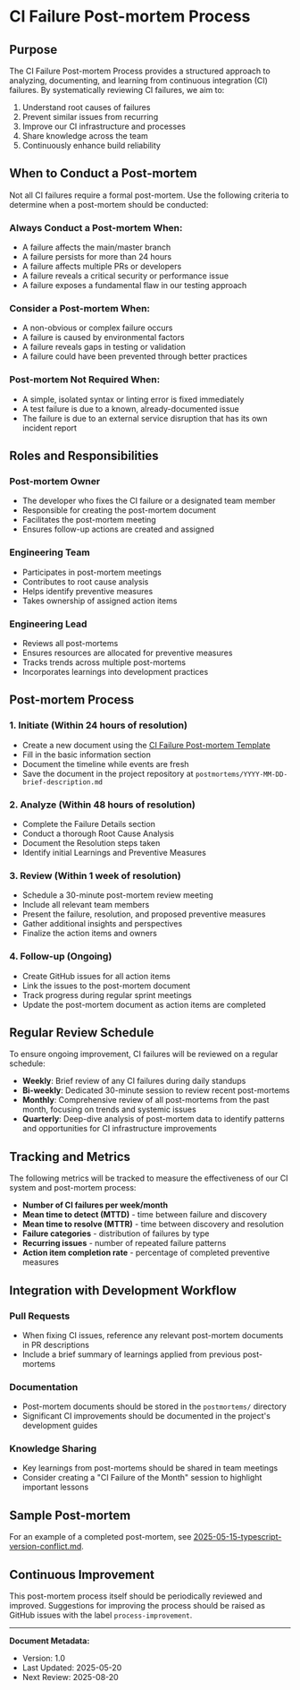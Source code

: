 # CI Failure Post-mortem Process

## Purpose

The CI Failure Post-mortem Process provides a structured approach to analyzing, documenting, and learning from continuous integration (CI) failures. By systematically reviewing CI failures, we aim to:

1. Understand root causes of failures
2. Prevent similar issues from recurring
3. Improve our CI infrastructure and processes
4. Share knowledge across the team
5. Continuously enhance build reliability

## When to Conduct a Post-mortem

Not all CI failures require a formal post-mortem. Use the following criteria to determine when a post-mortem should be conducted:

### Always Conduct a Post-mortem When:

- A failure affects the main/master branch
- A failure persists for more than 24 hours
- A failure affects multiple PRs or developers
- A failure reveals a critical security or performance issue
- A failure exposes a fundamental flaw in our testing approach

### Consider a Post-mortem When:

- A non-obvious or complex failure occurs
- A failure is caused by environmental factors
- A failure reveals gaps in testing or validation
- A failure could have been prevented through better practices

### Post-mortem Not Required When:

- A simple, isolated syntax or linting error is fixed immediately
- A test failure is due to a known, already-documented issue
- The failure is due to an external service disruption that has its own incident report

## Roles and Responsibilities

### Post-mortem Owner

- The developer who fixes the CI failure or a designated team member
- Responsible for creating the post-mortem document
- Facilitates the post-mortem meeting
- Ensures follow-up actions are created and assigned

### Engineering Team

- Participates in post-mortem meetings
- Contributes to root cause analysis
- Helps identify preventive measures
- Takes ownership of assigned action items

### Engineering Lead

- Reviews all post-mortems
- Ensures resources are allocated for preventive measures
- Tracks trends across multiple post-mortems
- Incorporates learnings into development practices

## Post-mortem Process

### 1. Initiate (Within 24 hours of resolution)

- Create a new document using the [CI Failure Post-mortem Template](./CI_FAILURE_POSTMORTEM_TEMPLATE.md)
- Fill in the basic information section
- Document the timeline while events are fresh
- Save the document in the project repository at `postmortems/YYYY-MM-DD-brief-description.md`

### 2. Analyze (Within 48 hours of resolution)

- Complete the Failure Details section
- Conduct a thorough Root Cause Analysis
- Document the Resolution steps taken
- Identify initial Learnings and Preventive Measures

### 3. Review (Within 1 week of resolution)

- Schedule a 30-minute post-mortem review meeting
- Include all relevant team members
- Present the failure, resolution, and proposed preventive measures
- Gather additional insights and perspectives
- Finalize the action items and owners

### 4. Follow-up (Ongoing)

- Create GitHub issues for all action items
- Link the issues to the post-mortem document
- Track progress during regular sprint meetings
- Update the post-mortem document as action items are completed

## Regular Review Schedule

To ensure ongoing improvement, CI failures will be reviewed on a regular schedule:

- **Weekly**: Brief review of any CI failures during daily standups
- **Bi-weekly**: Dedicated 30-minute session to review recent post-mortems
- **Monthly**: Comprehensive review of all post-mortems from the past month, focusing on trends and systemic issues
- **Quarterly**: Deep-dive analysis of post-mortem data to identify patterns and opportunities for CI infrastructure improvements

## Tracking and Metrics

The following metrics will be tracked to measure the effectiveness of our CI system and post-mortem process:

- **Number of CI failures per week/month**
- **Mean time to detect (MTTD)** - time between failure and discovery
- **Mean time to resolve (MTTR)** - time between discovery and resolution
- **Failure categories** - distribution of failures by type
- **Recurring issues** - number of repeated failure patterns
- **Action item completion rate** - percentage of completed preventive measures

## Integration with Development Workflow

### Pull Requests

- When fixing CI issues, reference any relevant post-mortem documents in PR descriptions
- Include a brief summary of learnings applied from previous post-mortems

### Documentation

- Post-mortem documents should be stored in the `postmortems/` directory
- Significant CI improvements should be documented in the project's development guides

### Knowledge Sharing

- Key learnings from post-mortems should be shared in team meetings
- Consider creating a "CI Failure of the Month" session to highlight important lessons

## Sample Post-mortem

For an example of a completed post-mortem, see [2025-05-15-typescript-version-conflict.md](../postmortems/2025-05-15-typescript-version-conflict.md).

## Continuous Improvement

This post-mortem process itself should be periodically reviewed and improved. Suggestions for improving the process should be raised as GitHub issues with the label `process-improvement`.

---

**Document Metadata:**
- Version: 1.0
- Last Updated: 2025-05-20
- Next Review: 2025-08-20